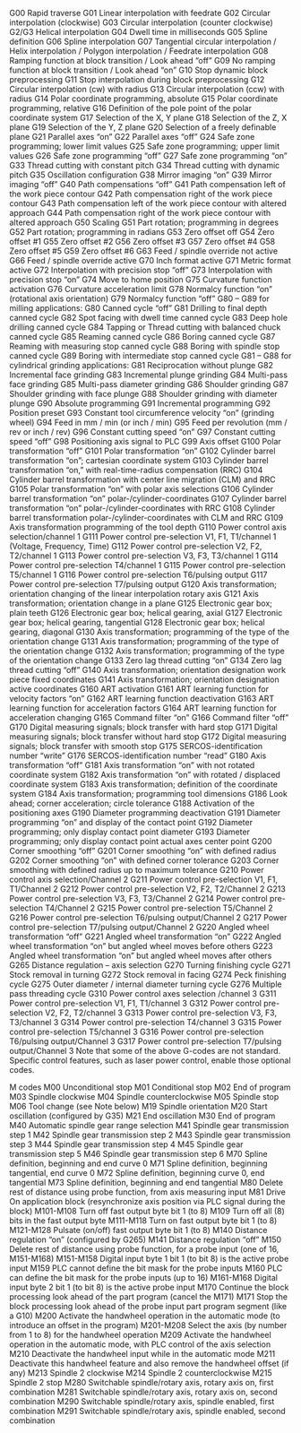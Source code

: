 G00 Rapid traverse
G01 Linear interpolation with feedrate
G02 Circular interpolation (clockwise)
G03 Circular interpolation (counter clockwise)
G2/G3 Helical interpolation
G04 Dwell time in milliseconds
G05 Spline definition
G06 Spline interpolation
G07 Tangential circular interpolation / Helix interpolation / Polygon interpolation / Feedrate interpolation
G08 Ramping function at block transition / Look ahead “off”
G09 No ramping function at block transition / Look ahead “on”
G10 Stop dynamic block preprocessing
G11 Stop interpolation during block preprocessing
G12 Circular interpolation (cw) with radius
G13 Circular interpolation (ccw) with radius
G14 Polar coordinate programming, absolute
G15 Polar coordinate programming, relative
G16 Definition of the pole point of the polar coordinate system
G17 Selection of the X, Y plane
G18 Selection of the Z, X plane
G19 Selection of the Y, Z plane
G20 Selection of a freely definable plane
G21 Parallel axes “on”
G22 Parallel axes “off”
G24 Safe zone programming; lower limit values
G25 Safe zone programming; upper limit values
G26 Safe zone programming “off”
G27 Safe zone programming “on”
G33 Thread cutting with constant pitch
G34 Thread cutting with dynamic pitch
G35 Oscillation configuration
G38 Mirror imaging “on”
G39 Mirror imaging “off”
G40 Path compensations “off”
G41 Path compensation left of the work piece contour
G42 Path compensation right of the work piece contour
G43 Path compensation left of the work piece contour with altered approach
G44 Path compensation right of the work piece contour with altered approach
G50 Scaling
G51 Part rotation; programming in degrees
G52 Part rotation; programming in radians
G53 Zero offset off
G54 Zero offset #1
G55 Zero offset #2
G56 Zero offset #3
G57 Zero offset #4
G58 Zero offset #5
G59 Zero offset #6
G63 Feed / spindle override not active
G66 Feed / spindle override active
G70 Inch format active
G71 Metric format active
G72 Interpolation with precision stop “off”
G73 Interpolation with precision stop “on”
G74 Move to home position
G75 Curvature function activation
G76 Curvature acceleration limit
G78 Normalcy function “on” (rotational axis orientation)
G79 Normalcy function “off”
G80 – G89 for milling applications:
G80 Canned cycle “off”
G81 Drilling to final depth canned cycle
G82 Spot facing with dwell time canned cycle
G83 Deep hole drilling canned cycle
G84 Tapping or Thread cutting with balanced chuck canned cycle
G85 Reaming canned cycle
G86 Boring canned cycle
G87 Reaming with measuring stop canned cycle
G88 Boring with spindle stop canned cycle
G89 Boring with intermediate stop canned cycle
G81 – G88 for cylindrical grinding applications:
G81 Reciprocation without plunge
G82 Incremental face grinding
G83 Incremental plunge grinding
G84 Multi-pass face grinding
G85 Multi-pass diameter grinding
G86 Shoulder grinding
G87 Shoulder grinding with face plunge
G88 Shoulder grinding with diameter plunge
G90 Absolute programming
G91 Incremental programming
G92 Position preset
G93 Constant tool circumference velocity “on” (grinding wheel)
G94 Feed in mm / min (or inch / min)
G95 Feed per revolution (mm / rev or inch / rev)
G96 Constant cutting speed “on”
G97 Constant cutting speed “off”
G98 Positioning axis signal to PLC
G99 Axis offset
G100 Polar transformation “off”
G101 Polar transformation “on”
G102 Cylinder barrel transformation “on”; cartesian coordinate system
G103 Cylinder barrel transformation “on,” with real-time-radius compensation (RRC)
G104 Cylinder barrel transformation with center line migration (CLM) and RRC
G105 Polar transformation “on” with polar axis selections
G106 Cylinder barrel transformation “on” polar-/cylinder-coordinates
G107 Cylinder barrel transformation “on” polar-/cylinder-coordinates with RRC
G108 Cylinder barrel transformation polar-/cylinder-coordinates with CLM and RRC
G109 Axis transformation programming of the tool depth
G110 Power control axis selection/channel 1
G111 Power control pre-selection V1, F1, T1/channel 1 (Voltage, Frequency, Time)
G112 Power control pre-selection V2, F2, T2/channel 1
G113 Power control pre-selection V3, F3, T3/channel 1
G114 Power control pre-selection T4/channel 1
G115 Power control pre-selection T5/channel 1
G116 Power control pre-selection T6/pulsing output
G117 Power control pre-selection T7/pulsing output
G120 Axis transformation; orientation changing of the linear interpolation rotary axis
G121 Axis transformation; orientation change in a plane
G125 Electronic gear box; plain teeth
G126 Electronic gear box; helical gearing, axial
G127 Electronic gear box; helical gearing, tangential
G128 Electronic gear box; helical gearing, diagonal
G130 Axis transformation; programming of the type of the orientation change
G131 Axis transformation; programming of the type of the orientation change
G132 Axis transformation; programming of the type of the orientation change
G133 Zero lag thread cutting “on”
G134 Zero lag thread cutting “off”
G140 Axis transformation; orientation designation work piece fixed coordinates
G141 Axis transformation; orientation designation active coordinates
G160 ART activation
G161 ART learning function for velocity factors “on”
G162 ART learning function deactivation
G163 ART learning function for acceleration factors
G164 ART learning function for acceleration changing
G165 Command filter “on”
G166 Command filter “off”
G170 Digital measuring signals; block transfer with hard stop
G171 Digital measuring signals; block transfer without hard stop
G172 Digital measuring signals; block transfer with smooth stop
G175 SERCOS-identification number “write”
G176 SERCOS-identification number “read”
G180 Axis transformation “off”
G181 Axis transformation “on” with not rotated coordinate system
G182 Axis transformation “on” with rotated / displaced coordinate system
G183 Axis transformation; definition of the coordinate system
G184 Axis transformation; programming tool dimensions
G186 Look ahead; corner acceleration; circle tolerance
G188 Activation of the positioning axes
G190 Diameter programming deactivation
G191 Diameter programming “on” and display of the contact point
G192 Diameter programming; only display contact point diameter
G193 Diameter programming; only display contact point actual axes center point
G200 Corner smoothing “off”
G201 Corner smoothing “on” with defined radius
G202 Corner smoothing “on” with defined corner tolerance
G203 Corner smoothing with defined radius up to maximum tolerance
G210 Power control axis selection/Channel 2
G211 Power control pre-selection V1, F1, T1/Channel 2
G212 Power control pre-selection V2, F2, T2/Channel 2
G213 Power control pre-selection V3, F3, T3/Channel 2
G214 Power control pre-selection T4/Channel 2
G215 Power control pre-selection T5/Channel 2
G216 Power control pre-selection T6/pulsing output/Channel 2
G217 Power control pre-selection T7/pulsing output/Channel 2
G220 Angled wheel transformation “off”
G221 Angled wheel transformation “on”
G222 Angled wheel transformation “on” but angled wheel moves before others
G223 Angled wheel transformation “on” but angled wheel moves after others
G265 Distance regulation – axis selection
G270 Turning finishing cycle
G271 Stock removal in turning
G272 Stock removal in facing
G274 Peck finishing cycle
G275 Outer diameter / internal diameter turning cycle
G276 Multiple pass threading cycle
G310 Power control axes selection /channel 3
G311 Power control pre-selection V1, F1, T1/channel 3
G312 Power control pre-selection V2, F2, T2/channel 3
G313 Power control pre-selection V3, F3, T3/channel 3
G314 Power control pre-selection T4/channel 3
G315 Power control pre-selection T5/channel 3
G316 Power control pre-selection T6/pulsing output/Channel 3
G317 Power control pre-selection T7/pulsing output/Channel 3
Note that some of the above G-codes are not standard. Specific control features, such as laser power control, enable those optional codes.

M codes
M00 Unconditional stop
M01 Conditional stop
M02 End of program
M03 Spindle clockwise
M04 Spindle counterclockwise
M05 Spindle stop
M06 Tool change (see Note below)
M19 Spindle orientation
M20 Start oscillation (configured by G35)
M21 End oscillation
M30 End of program
M40 Automatic spindle gear range selection
M41 Spindle gear transmission step 1
M42 Spindle gear transmission step 2
M43 Spindle gear transmission step 3
M44 Spindle gear transmission step 4
M45 Spindle gear transmission step 5
M46 Spindle gear transmission step 6
M70 Spline definition, beginning and end curve 0
M71 Spline definition, beginning tangential, end curve 0
M72 Spline definition, beginning curve 0, end tangential
M73 Spline definition, beginning and end tangential
M80 Delete rest of distance using probe function, from axis measuring input
M81 Drive On application block (resynchronize axis position via PLC signal during the block)
M101-M108 Turn off fast output byte bit 1 (to 8)
M109 Turn off all (8) bits in the fast output byte
M111-M118 Turn on fast output byte bit 1 (to 8)
M121-M128 Pulsate (on/off) fast output byte bit 1 (to 8)
M140 Distance regulation “on” (configured by G265)
M141 Distance regulation “off”
M150 Delete rest of distance using probe function, for a probe input (one of 16, M151-M168)
M151-M158 Digital input byte 1 bit 1 (to bit 8) is the active probe input
M159 PLC cannot define the bit mask for the probe inputs
M160 PLC can define the bit mask for the probe inputs (up to 16)
M161-M168 Digital input byte 2 bit 1 (to bit 8) is the active probe input
M170 Continue the block processing look ahead of the part program (cancel the M171)
M171 Stop the block processing look ahead of the probe input part program segment (like a G10)
M200 Activate the handwheel operation in the automatic mode (to introduce an offset in the program)
M201-M208 Select the axis (by number from 1 to 8) for the handwheel operation
M209 Activate the handwheel operation in the automatic mode, with PLC control of the axis selection
M210 Deactivate the handwheel input while in the automatic mode
M211 Deactivate this handwheel feature and also remove the handwheel offset (if any)
M213 Spindle 2 clockwise
M214 Spindle 2 counterclockwise
M215 Spindle 2 stop
M280 Switchable spindle/rotary axis, rotary axis on, first combination
M281 Switchable spindle/rotary axis, rotary axis on, second combination
M290 Switchable spindle/rotary axis, spindle enabled, first combination
M291 Switchable spindle/rotary axis, spindle enabled, second combination